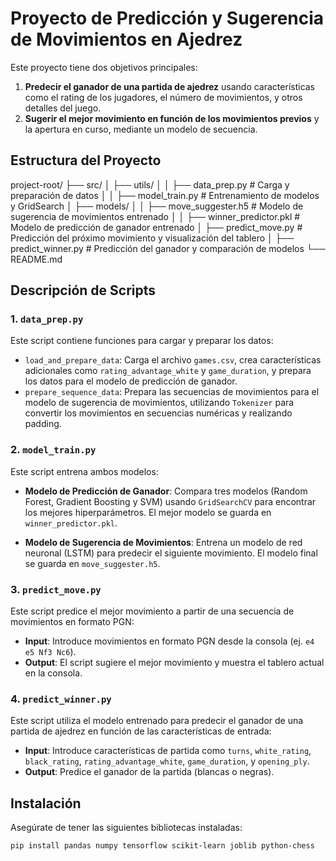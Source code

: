 # Proyecto de Predicción y Sugerencia de Movimientos en Ajedrez

Este proyecto tiene dos objetivos principales:
1. **Predecir el ganador de una partida de ajedrez** usando características como el rating de los jugadores, el número de movimientos, y otros detalles del juego.
2. **Sugerir el mejor movimiento en función de los movimientos previos** y la apertura en curso, mediante un modelo de secuencia.

## Estructura del Proyecto

project-root/
├── src/
│   ├── utils/
│   │   ├── data_prep.py       # Carga y preparación de datos
│   │   ├── model_train.py     # Entrenamiento de modelos y GridSearch
│   ├── models/
│   │   ├── move_suggester.h5  # Modelo de sugerencia de movimientos entrenado
│   │   ├── winner_predictor.pkl # Modelo de predicción de ganador entrenado
│   ├── predict_move.py        # Predicción del próximo movimiento y visualización del tablero
│   ├── predict_winner.py      # Predicción del ganador y comparación de modelos
└── README.md

## Descripción de Scripts

### 1. `data_prep.py`

Este script contiene funciones para cargar y preparar los datos:

- `load_and_prepare_data`: Carga el archivo `games.csv`, crea características adicionales como `rating_advantage_white` y `game_duration`, y prepara los datos para el modelo de predicción de ganador.
- `prepare_sequence_data`: Prepara las secuencias de movimientos para el modelo de sugerencia de movimientos, utilizando `Tokenizer` para convertir los movimientos en secuencias numéricas y realizando padding.

### 2. `model_train.py`

Este script entrena ambos modelos:
  
- **Modelo de Predicción de Ganador**: Compara tres modelos (Random Forest, Gradient Boosting y SVM) usando `GridSearchCV` para encontrar los mejores hiperparámetros. El mejor modelo se guarda en `winner_predictor.pkl`.
  
- **Modelo de Sugerencia de Movimientos**: Entrena un modelo de red neuronal (LSTM) para predecir el siguiente movimiento. El modelo final se guarda en `move_suggester.h5`.

### 3. `predict_move.py`

Este script predice el mejor movimiento a partir de una secuencia de movimientos en formato PGN:

- **Input**: Introduce movimientos en formato PGN desde la consola (ej. `e4 e5 Nf3 Nc6`).
- **Output**: El script sugiere el mejor movimiento y muestra el tablero actual en la consola.

### 4. `predict_winner.py`

Este script utiliza el modelo entrenado para predecir el ganador de una partida de ajedrez en función de las características de entrada:

- **Input**: Introduce características de partida como `turns`, `white_rating`, `black_rating`, `rating_advantage_white`, `game_duration`, y `opening_ply`.
- **Output**: Predice el ganador de la partida (blancas o negras).

## Instalación

Asegúrate de tener las siguientes bibliotecas instaladas:
```bash
pip install pandas numpy tensorflow scikit-learn joblib python-chess